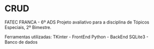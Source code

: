 # CRUD

FATEC FRANCA - 6º ADS
Projeto avaliativo para a disciplina de Tópicos Especiais, 2º Bimestre.

Ferramentas utilizadas:
TKinter - FrontEnd
Python - BackEnd
SQLite3 - Banco de dados

